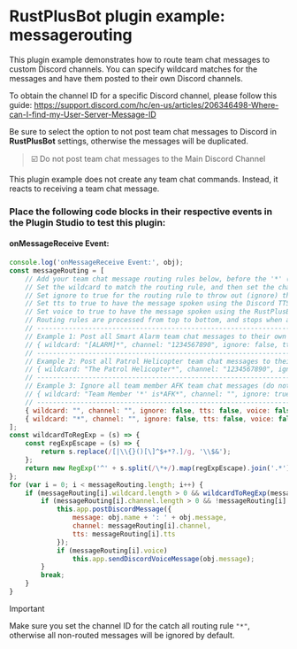 # **RustPlusBot** plugin example: messagerouting

This plugin example demonstrates how to route team chat messages to custom Discord channels. You can specify wildcard matches for the messages and have them posted to their own Discord channels.

To obtain the channel ID for a specific Discord channel, please follow this guide: https://support.discord.com/hc/en-us/articles/206346498-Where-can-I-find-my-User-Server-Message-ID

Be sure to select the option to not post team chat messages to Discord in **RustPlusBot** settings, otherwise the messages will be duplicated.

> :ballot_box_with_check: Do not post team chat messages to the Main Discord Channel

This plugin example does not create any team chat commands. Instead, it reacts to receiving a team chat message.

### Place the following code blocks in their respective events in the Plugin Studio to test this plugin:

#### onMessageReceive Event:

```js
console.log('onMessageReceive Event:', obj);
const messageRouting = [
    // Add your team chat message routing rules below, before the '*' (catch all) routing rule.
    // Set the wildcard to match the routing rule, and then set the channel to the channel ID.
    // Set ignore to true for the routing rule to throw out (ignore) the team chat message.
    // Set tts to true to have the message spoken using the Discord TTS functionality.
    // Set voice to true to have the message spoken using the RustPlusBot voice client.
    // Routing rules are processed from top to bottom, and stops when a rule is matched.
    // ------------------------------------------------------------------------------------------------------
    // Example 1: Post all Smart Alarm team chat messages to their own Discord channel.
    // { wildcard: "[ALARM]*", channel: "1234567890", ignore: false, tts: false, voice: false },
    // ------------------------------------------------------------------------------------------------------
    // Example 2: Post all Patrol Helicopter team chat messages to their own Discord channel.
    // { wildcard: "The Patrol Helicopter*", channel: "1234567890", ignore: false, tts: false, voice: false },
    // ------------------------------------------------------------------------------------------------------
    // Example 3: Ignore all team member AFK team chat messages (do not post)
    // { wildcard: "Team Member '*' is*AFK*", channel: "", ignore: true, tts: false, voice: false },
    // ------------------------------------------------------------------------------------------------------
    { wildcard: "", channel: "", ignore: false, tts: false, voice: false },
    { wildcard: "*", channel: "", ignore: false, tts: false, voice: false },
];
const wildcardToRegExp = (s) => {
    const regExpEscape = (s) => {
        return s.replace(/[|\\{}()[\]^$+*?.]/g, '\\$&');
    };
    return new RegExp('^' + s.split(/\*+/).map(regExpEscape).join('.*') + '$');
};
for (var i = 0; i < messageRouting.length; i++) {
    if (messageRouting[i].wildcard.length > 0 && wildcardToRegExp(messageRouting[i].wildcard).test(obj.message)) {
        if (messageRouting[i].channel.length > 0 && !messageRouting[i].ignore) {
            this.app.postDiscordMessage({
                message: obj.name + ': ' + obj.message,
                channel: messageRouting[i].channel,
                tts: messageRouting[i].tts
            });
            if (messageRouting[i].voice)
                this.app.sendDiscordVoiceMessage(obj.message);
        }
        break;
    }
}
```

> [!IMPORTANT]
> Make sure you set the channel ID for the catch all routing rule `"*"`, otherwise all non-routed messages will be ignored by default.
